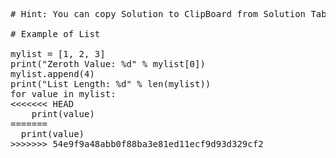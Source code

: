 <pre class="file" data-target="clipboard">
# Hint: You can copy Solution to ClipBoard from Solution Tab in Step 3

# Example of List

mylist = [1, 2, 3]
print("Zeroth Value: %d" % mylist[0])
mylist.append(4)
print("List Length: %d" % len(mylist))
for value in mylist:
<<<<<<< HEAD
	print(value)
=======
  print(value)
>>>>>>> 54e9f9a48abb0f88ba3e81ed11ecf9d93d329cf2

</pre>
